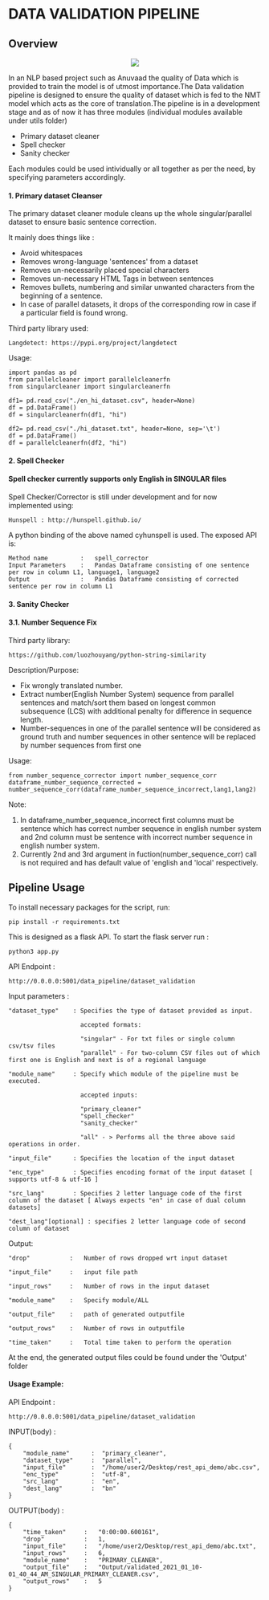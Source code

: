 # DATA VALIDATION PIPELINE

## Overview


<p align="center"> 
<img src="https://i.imgur.com/IYeXwV6.jpg">
</p>


In an NLP based project such as Anuvaad the quality of Data which is provided to train the model is of utmost importance.The Data validation pipeline is designed to ensure the quality of dataset which is fed to the NMT model which acts as the core of translation.The pipeline is in a development stage and as of now it has three modules (individual modules available under utils folder)

* Primary dataset cleaner
* Spell checker 
* Sanity checker

Each modules could be used intividually or all together as per the need, by specifying parameters accordingly.

#### 1. Primary dataset Cleanser

The primary dataset cleaner module cleans up the whole singular/parallel dataset to ensure basic sentence correction.

It mainly does things like :

*  Avoid whitespaces
*  Removes wrong-language 'sentences' from a dataset
*  Removes un-necessarily placed special characters
*  Removes un-necessary HTML Tags in between sentences
*  Removes bullets, numbering and similar unwanted characters from the beginning of a sentence.
*  In case of parallel datasets, it drops of the corresponding row in case if a particular field is found wrong.

Third party library used:

    Langdetect: https://pypi.org/project/langdetect
    
Usage:

    import pandas as pd
    from parallelcleaner import parallelcleanerfn
    from singularcleaner import singularcleanerfn

    df1= pd.read_csv("./en_hi_dataset.csv", header=None)
    df = pd.DataFrame()
    df = singularcleanerfn(df1, "hi")

    df2= pd.read_csv("./hi_dataset.txt", header=None, sep='\t')
    df = pd.DataFrame()
    df = parallelcleanerfn(df2, "hi")



#### 2. Spell Checker

#### Spell checker currently supports only English in SINGULAR files

Spell Checker/Corrector is still under development and for now implemented using:

    Hunspell : http://hunspell.github.io/

A python binding of the above named cyhunspell is used. The exposed API is:

    Method name         :   spell_corrector
    Input Parameters    :   Pandas Dataframe consisting of one sentence per row in column L1, language1, language2
    Output              :   Pandas Dataframe consisting of corrected sentence per row in column L1

#### 3. Sanity Checker
#### 3.1. Number Sequence Fix

Third party library:
    
    https://github.com/luozhouyang/python-string-similarity
    
Description/Purpose:

* Fix wrongly translated number.
* Extract number(English Number System) sequence from parallel sentences and match/sort them based on longest common subsequence (LCS) with additional penalty for difference in sequence length.
* Number-sequences in one of the parallel sentence will be considered as ground truth and number sequences in other sentence will be replaced by number sequences from first one

Usage:

    from number_sequence_corrector import number_sequence_corr
    dataframe_number_sequence_corrected = number_sequence_corr(dataframe_number_sequence_incorrect,lang1,lang2)

Note:
1. In dataframe_number_sequence_incorrect first columns must be sentence which has correct number sequence in english number system and 2nd column must be sentence with incorrect number sequence in english number system.
2. Currently 2nd and 3rd argument in fuction(number_sequence_corr) call is not required and has default value of 'english and 'local' respectively.



## Pipeline Usage

To install necessary packages for the script, run:

    pip install -r requirements.txt

This is designed as a flask API. To start the flask server run :

    python3 app.py

API Endpoint : 

    http://0.0.0.0:5001/data_pipeline/dataset_validation

Input parameters :

    "dataset_type"    : Specifies the type of dataset provided as input.

                        accepted formats:

                        "singular" - For txt files or single column csv/tsv files
                        "parallel" - For two-column CSV files out of which first one is English and next is of a regional language

    "module_name"     : Specify which module of the pipeline must be executed.

                        accepted inputs:

                        "primary_cleaner"
                        "spell_checker"
                        "sanity_checker"
                        
                        "all" - > Performs all the three above said operations in order.

    "input_file"      : Specifies the location of the input dataset

    "enc_type"        : Specifies encoding format of the input dataset [ supports utf-8 & utf-16 ]

    "src_lang"        : Specifies 2 letter language code of the first column of the dataset [ Always expects "en" in case of dual column datasets]

    "dest_lang"[optional] : specifies 2 letter language code of second column of dataset

Output:

    "drop"           :   Number of rows dropped wrt input dataset

    "input_file"     :   input file path

    "input_rows"     :   Number of rows in the input dataset

    "module_name"    :   Specify module/ALL

    "output_file"    :   path of generated outputfile

    "output_rows"    :   Number of rows in outputfile
    
    "time_taken"     :   Total time taken to perform the operation

At the end, the generated output files could be found under the 'Output' folder 

#### Usage Example:

API Endpoint : 

    http://0.0.0.0:5001/data_pipeline/dataset_validation

INPUT(body) :

    {
        "module_name"      :  "primary_cleaner",
        "dataset_type"     :  "parallel",
        "input_file"       :  "/home/user2/Desktop/rest_api_demo/abc.csv",
        "enc_type"         :  "utf-8",
        "src_lang"         :  "en",
        "dest_lang"        :  "bn"
    }

OUTPUT(body) :

    {
        "time_taken"     :   "0:00:00.600161",
        "drop"           :   1,
        "input_file"     :   "/home/user2/Desktop/rest_api_demo/abc.txt",
        "input_rows"     :   6,
        "module_name"    :   "PRIMARY_CLEANER",
        "output_file"    :   "Output/validated_2021_01_10-01_40_44_AM_SINGULAR_PRIMARY_CLEANER.csv",
        "output_rows"    :   5
    }


